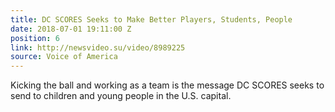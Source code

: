 ```yaml
---
title: DC SCORES Seeks to Make Better Players, Students, People
date: 2018-07-01 19:11:00 Z
position: 6
link: http://newsvideo.su/video/8989225
source: Voice of America
---
```


Kicking the ball and working as a team is the message DC SCORES seeks to send to children and young people in the U.S. capital.